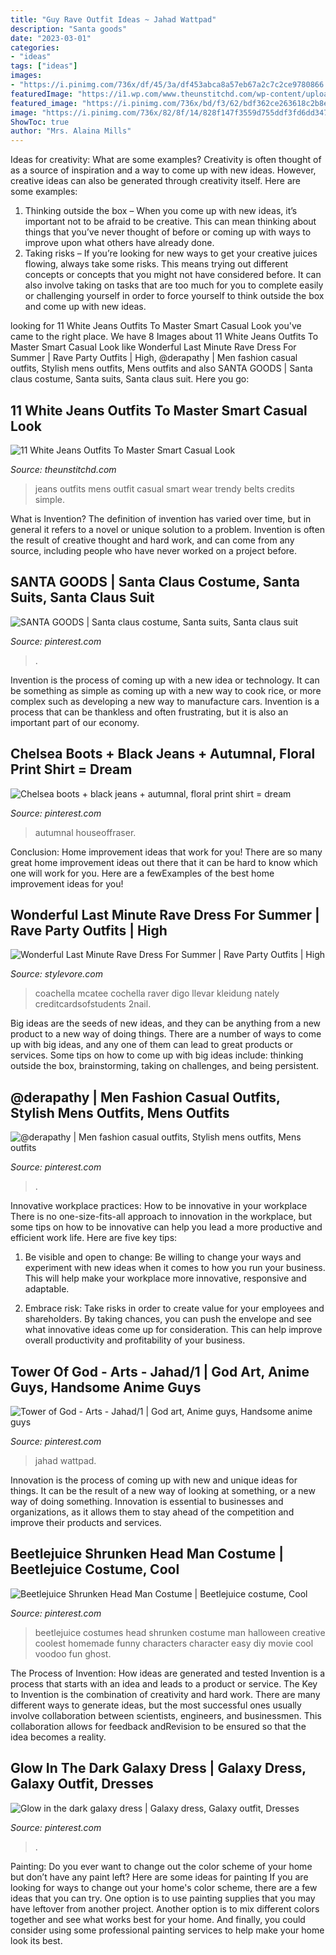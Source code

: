 ```yaml
---
title: "Guy Rave Outfit Ideas ~ Jahad Wattpad"
description: "Santa goods"
date: "2023-03-01"
categories:
- "ideas"
tags: ["ideas"]
images:
- "https://i.pinimg.com/736x/df/45/3a/df453abca8a57eb67a2c7c2ce9780866.jpg"
featuredImage: "https://i1.wp.com/www.theunstitchd.com/wp-content/uploads/2019/04/Trendy-White-Jeans-Outfit-Ideas-For-Men.jpg?fit=589%2C1345"
featured_image: "https://i.pinimg.com/736x/bd/f3/62/bdf362ce263618c2b8e4cfbae7518cf5--rave-party-outfit-galaxy-print.jpg"
image: "https://i.pinimg.com/736x/82/8f/14/828f147f3559d755ddf3fd6dd347668f--creative-halloween-costumes-funny-halloween.jpg"
ShowToc: true
author: "Mrs. Alaina Mills"
---
```



Ideas for creativity: What are some examples?
Creativity is often thought of as a source of inspiration and a way to come up with new ideas. However, creative ideas can also be generated through creativity itself. Here are some examples: 
1. Thinking outside the box – When you come up with new ideas, it’s important not to be afraid to be creative. This can mean thinking about things that you’ve never thought of before or coming up with ways to improve upon what others have already done. 
2. Taking risks – If you’re looking for new ways to get your creative juices flowing, always take some risks. This means trying out different concepts or concepts that you might not have considered before. It can also involve taking on tasks that are too much for you to complete easily or challenging yourself in order to force yourself to think outside the box and come up with new ideas.

	

		
looking for 11 White Jeans Outfits To Master Smart Casual Look you've came to the right place. We have 8 Images about 11 White Jeans Outfits To Master Smart Casual Look like Wonderful Last Minute Rave Dress For Summer | Rave Party Outfits | High, @derapathy | Men fashion casual outfits, Stylish mens outfits, Mens outfits and also SANTA GOODS | Santa claus costume, Santa suits, Santa claus suit. Here you go:
		
    
## 11 White Jeans Outfits To Master Smart Casual Look

<img loading=lazy src="https://i1.wp.com/www.theunstitchd.com/wp-content/uploads/2019/04/Trendy-White-Jeans-Outfit-Ideas-For-Men.jpg?fit=589%2C1345" onerror="this.onerror=null;this.src='https://tse4.mm.bing.net/th?id=OIP.G9FxOx1C43GSZGs5iRZkBwHaQ6&amp;pid=15.1';" alt="11 White Jeans Outfits To Master Smart Casual Look">

_Source: theunstitchd.com_

>jeans outfits mens outfit casual smart wear trendy belts credits simple. 

	

What is Invention?
The definition of invention has varied over time, but in general it refers to a novel or unique solution to a problem. Invention is often the result of creative thought and hard work, and can come from any source, including people who have never worked on a project before.

    
## SANTA GOODS | Santa Claus Costume, Santa Suits, Santa Claus Suit

<img loading=lazy src="https://i.pinimg.com/736x/b4/49/2c/b4492c3a414f9175de30b3228a674fd5.jpg" onerror="this.onerror=null;this.src='https://tse3.mm.bing.net/th?id=OIP.vuA-oqO0XLP6beIk5ZHpOAHaPV&amp;pid=15.1';" alt="SANTA GOODS | Santa claus costume, Santa suits, Santa claus suit">

_Source: pinterest.com_

>. 

	

Invention is the process of coming up with a new idea or technology. It can be something as simple as coming up with a new way to cook rice, or more complex such as developing a new way to manufacture cars. Invention is a process that can be thankless and often frustrating, but it is also an important part of our economy.

    
## Chelsea Boots + Black Jeans + Autumnal, Floral Print Shirt = Dream

<img loading=lazy src="https://i.pinimg.com/736x/df/45/3a/df453abca8a57eb67a2c7c2ce9780866.jpg" onerror="this.onerror=null;this.src='https://tse1.mm.bing.net/th?id=OIP.sKipQiOJ5mmB1xq1Og57IwHaLH&amp;pid=15.1';" alt="Chelsea boots + black jeans + autumnal, floral print shirt = dream">

_Source: pinterest.com_

>autumnal houseoffraser. 

	

Conclusion: Home improvement ideas that work for you!
There are so many great home improvement ideas out there that it can be hard to know which one will work for you. Here are a fewExamples of the best home improvement ideas for you!

    
## Wonderful Last Minute Rave Dress For Summer | Rave Party Outfits | High

<img loading=lazy src="https://www.stylevore.com/wp-content/uploads/2020/01/1951df8ee738908e0c8114358acf4aa2.jpg" onerror="this.onerror=null;this.src='https://tse1.mm.bing.net/th?id=OIP.y4O6TBjRe6JvJFY2bGwkjgHaJM&amp;pid=15.1';" alt="Wonderful Last Minute Rave Dress For Summer | Rave Party Outfits | High">

_Source: stylevore.com_

>coachella mcatee cochella raver digo llevar kleidung nately creditcardsofstudents 2nail. 

	

Big ideas are the seeds of new ideas, and they can be anything from a new product to a new way of doing things. There are a number of ways to come up with big ideas, and any one of them can lead to great products or services. Some tips on how to come up with big ideas include: thinking outside the box, brainstorming, taking on challenges, and being persistent.

    
## @derapathy | Men Fashion Casual Outfits, Stylish Mens Outfits, Mens Outfits

<img loading=lazy src="https://i.pinimg.com/736x/6e/47/0b/6e470b1cb7b0cb3f27357e4d6c618ed8.jpg" onerror="this.onerror=null;this.src='https://tse3.mm.bing.net/th?id=OIP.iYiEbobXOVFKB_VqJlp1bAHaNL&amp;pid=15.1';" alt="@derapathy | Men fashion casual outfits, Stylish mens outfits, Mens outfits">

_Source: pinterest.com_

>. 

	

Innovative workplace practices: How to be innovative in your workplace
There is no one-size-fits-all approach to innovation in the workplace, but some tips on how to be innovative can help you lead a more productive and efficient work life. Here are five key tips:
1. Be visible and open to change: Be willing to change your ways and experiment with new ideas when it comes to how you run your business. This will help make your workplace more innovative, responsive and adaptable.

2. Embrace risk: Take risks in order to create value for your employees and shareholders. By taking chances, you can push the envelope and see what innovative ideas come up for consideration. This can help improve overall productivity and profitability of your business.


    
## Tower Of God - Arts - Jahad/1 | God Art, Anime Guys, Handsome Anime Guys

<img loading=lazy src="https://i.pinimg.com/736x/68/20/5c/68205c18cd8de75e8be84ea064cf06b2.jpg" onerror="this.onerror=null;this.src='https://tse1.mm.bing.net/th?id=OIP.1_xzjBkObD5aKPK6IUt-TgHaLr&amp;pid=15.1';" alt="Tower of God - Arts - Jahad/1 | God art, Anime guys, Handsome anime guys">

_Source: pinterest.com_

>jahad wattpad. 

	

Innovation is the process of coming up with new and unique ideas for things. It can be the result of a new way of looking at something, or a new way of doing something. Innovation is essential to businesses and organizations, as it allows them to stay ahead of the competition and improve their products and services.

    
## Beetlejuice Shrunken Head Man Costume | Beetlejuice Costume, Cool

<img loading=lazy src="https://i.pinimg.com/736x/82/8f/14/828f147f3559d755ddf3fd6dd347668f--creative-halloween-costumes-funny-halloween.jpg" onerror="this.onerror=null;this.src='https://tse2.mm.bing.net/th?id=OIP.ITpmaCIJkqUzf4zcBrlvzgHaJ4&amp;pid=15.1';" alt="Beetlejuice Shrunken Head Man Costume | Beetlejuice costume, Cool">

_Source: pinterest.com_

>beetlejuice costumes head shrunken costume man halloween creative coolest homemade funny characters character easy diy movie cool voodoo fun ghost. 

	

The Process of Invention: How ideas are generated and tested
Invention is a process that starts with an idea and leads to a product or service. The Key to Invention is the combination of creativity and hard work. There are many different ways to generate ideas, but the most successful ones usually involve collaboration between scientists, engineers, and businessmen. This collaboration allows for feedback andRevision to be ensured so that the idea becomes a reality.

    
## Glow In The Dark Galaxy Dress | Galaxy Dress, Galaxy Outfit, Dresses

<img loading=lazy src="https://i.pinimg.com/736x/bd/f3/62/bdf362ce263618c2b8e4cfbae7518cf5--rave-party-outfit-galaxy-print.jpg" onerror="this.onerror=null;this.src='https://tse1.mm.bing.net/th?id=OIP.Ii5Rbh9MThVvFIeTehqT2gHaLL&amp;pid=15.1';" alt="Glow in the dark galaxy dress | Galaxy dress, Galaxy outfit, Dresses">

_Source: pinterest.com_

>. 

	

Painting: Do you ever want to change out the color scheme of your home but don’t have any paint left? Here are some ideas for painting
If you are looking for ways to change out your home's color scheme, there are a few ideas that you can try. One option is to use painting supplies that you may have leftover from another project. Another option is to mix different colors together and see what works best for your home. And finally, you could consider using some professional painting services to help make your home look its best.

